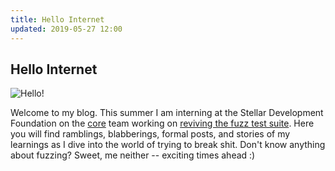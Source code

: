 ```yaml
---
title: Hello Internet
updated: 2019-05-27 12:00
---
```


## Hello Internet

![Hello!](https://media.giphy.com/media/ASd0Ukj0y3qMM/giphy.gif)

Welcome to my blog. This summer I am interning at the Stellar Development Foundation on the [core](https://github.com/stellar/stellar-core) team working on [reviving the fuzz test suite](https://github.com/stellar/stellar-core/issues/1376). Here you will find ramblings, blabberings, formal posts, and stories of my learnings as I dive into the world of trying to break shit. Don't know anything about fuzzing? Sweet, me neither -- exciting times ahead :) 



